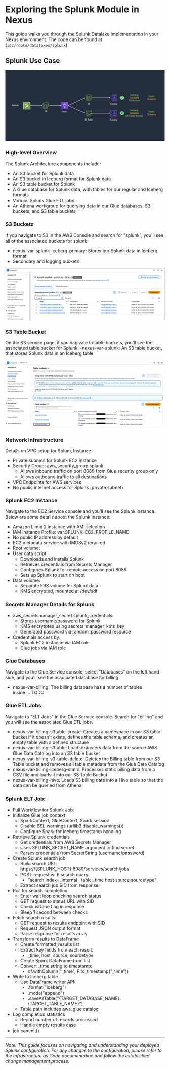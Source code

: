 # Exploring the Splunk Module in Nexus

This guide walks you through the Splunk Datalake implementation in your Nexus environment. The code can be found at (`iac/roots/datalakes/splunk`).

## Splunk Use Case

![Splunk Use Case](./docs/images/main/splunk_usecase.png)

### High-level Overview
The Splunk Architecture components include:
- An S3 bucket for Splunk data
- An S3 bucket in Iceberg format for Splunk data
- An S3 table bucket for Splunk
- A Glue database for Splunk data, with tables for our regular and Iceberg formats
- Various Splunk Glue ETL jobs
- An Athena workgroup for querying data in our Glue databases, S3 buckets, and S3 table buckets

### S3 Buckets
If you navigate to S3 in the AWS Console and search for "splunk", you'll see all of the associated buckets for splunk:
- nexus-var-splunk-iceberg-primary: Stores our Splunk data in Iceberg format
- Secondary and logging buckets

![Splunk Buckets](docs/images/demo/datalakes/splunk/splunk-0.png)

### S3 Table Bucket
On the S3 service page, if you nagivate to table buckets, you'll see the associated table bucket for Splunk:
-nexus-var-splunk: An S3 table bucket, that stores Splunk data in an Iceberg table

![Splunk Table Bucket](docs/images/demo/datalakes/splunk/splunk-1.png)

### Network Infrastructure
Details on VPC setup for Splunk Instance:
- Private subnets for Splunk EC2 instance
- Security Group: aws_security_group.splunk
    - Allows inbound traffic on port 8089 from Glue security group only
    - Allows outbound traffic to all destinations
- VPC Endpoints for AWS services
- No public internet access for Splunk (private subnet)

### Splunk EC2 Instance
Navigate to the EC2 Service console and you'll see the Splunk instance. Below are some details about the Splunk instance:
- Amazon Linux 2 instance with AMI selection
- IAM Instance Profile: var.SPLUNK_EC2_PROFILE_NAME
- No public IP address by default
- EC2 metadata service with IMDSv2 required
- Root volume:
- User data script:
    - Downloads and installs Splunk
    - Retrieves credentials from Secrets Manager
    - Configures Splunk for remote access on port 8089
    - Sets up Splunk to start on boot
- Data volume:
    - Separate EBS volume for Splunk data
    - KMS encrypted, mounted at /dev/sdf

### Secrets Manager Details for Splunk
- aws_secretsmanager_secret.splunk_credentials:
    - Stores username/password for Splunk
    - KMS encrytpted using secrets_manager_kms_key
    - Generated password via random_password resource
- Credentials access by:
    - Splunk EC2 instance via IAM role
    - Glue jobs via IAM role

### Glue Databases
Navigate to the Glue Service console, select "Databases" on the left hand side, and you'll see the associated database for billing
- nexus-var-billing: The billing database has a number of tables inside.....TODO

### Glue ETL Jobs
Navigate to "ELT Jobs" in the Glue Service console. Search for "billing" and you will see the associated Glue ETL jobs. 
- nexus-var-billing-s3table-create: Creates a namespace in our S3 table bucket if it doesn't exists, defines the table schema, and creates an empty table with a defined structure
- nexus-var-billing-s3table: Loads/transfers data from the source AWS Glue Data Catalog into an S3 table bucket
- nexus-var-billing-s3-table-delete: Deletes the Billing table from our S3 Table bucket and removes all table metadata from the Glue Data Catalog
- nexus-var-billing-iceberg-static: Processes static billing data from a CSV file and loads it into our S3 Table Bucket
- nexus-var-billing-hive: Loads S3 billing data into a Hive table so that the data can be queried from Athena

### Splunk ELT Job:
- Full Workflow for Splunk Job:
- Initialize Glue job context
    - SparkContext, GlueContext, Spark session
    - Disable SSL warnings (urllib3.disable_warnings())
    - Configure Spark for Iceberg timestamp handling
- Retrieve Splunk credentials
    - Get credentials from AWS Secrets Manager
    - Uses SPLUNK_SECRET_NAME argument to find secret
    - Parses credentials from SecretString (username/password)
- Create Splunk search job
    - Build search URL: https://{SPLUNK_HOST}:8089/services/search/jobs
    - POST request with search query:
        - "search index=_internal | table _time host source sourcetype"
    - Extract search job SID from response
- Poll for search completion
    - Enter wait loop checking search status
    - GET request to status URL with SID
    - Check isDone flag in response
    - Sleep 1 second between checks
- Fetch search results
    - GET request to results endpoint with SID
    - Request JSON output format
    - Parse response for results array
- Transform results to DataFrame
    - Create formatted_results list
    - Extract key fields from each result:
        - _time, host, source, sourcetype
    - Create Spark DataFrame from list
    - Convert _time string to timestamp:
        - df.withColumn("_time", F.to_timestamp("_time"))
- Write to Iceberg table
    - Use DataFrame writer API:
        - .format("iceberg")
        - .mode("append")
        - .saveAsTable("{TARGET_DATABASE_NAME}.{TARGET_TABLE_NAME}")
    - Table path includes aws_glue catalog
- Log completion statistics
    - Report number of records processed
    - Handle empty results case
- job.commit()

---

*Note: This guide focuses on navigating and understanding your deployed Splunk configuration. For any changes to the configuration, please refer to the Infrastructure as Code documentation and follow the established change management process.*


   
